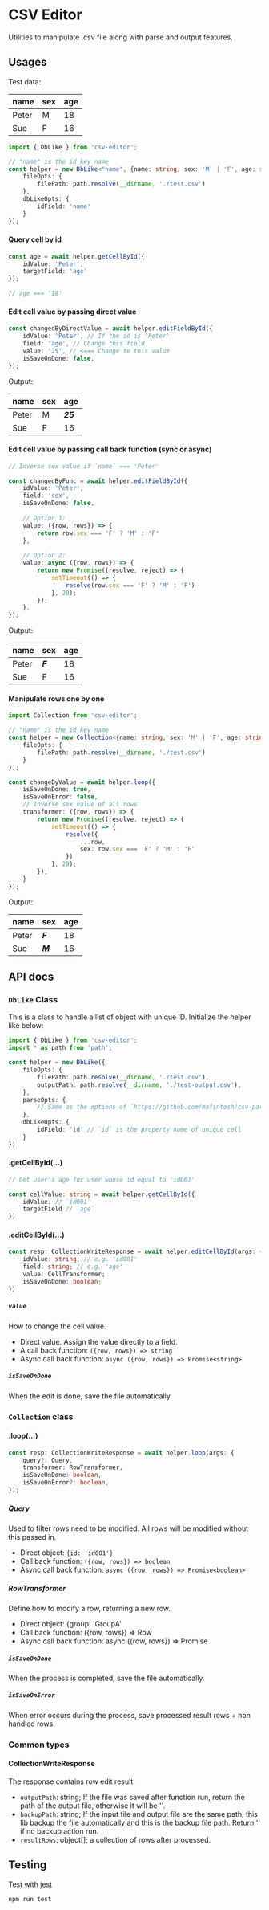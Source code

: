 # CSV Editor

Utilities to manipulate .csv file along with parse and output features.

## Usages

Test data:

|name|sex|age|
|--|--|--|
|Peter|M|18|
|Sue|F|16|


```typescript
import { DbLike } from 'csv-editor';

// "name" is the id key name
const helper = new DbLike<"name", {name: string, sex: 'M' | 'F', age: string}>({
	fileOpts: {
		filePath: path.resolve(__dirname, './test.csv')
	},
	dbLikeOpts: {
		idField: 'name'
	}
});
```

#### Query cell by id
```typescript
const age = await helper.getCellById({
	idValue: 'Peter',
	targetField: 'age'
});

// age === '18'
```

#### Edit cell value by passing direct value
```typescript
const changedByDirectValue = await helper.editFieldById({
	idValue: 'Peter', // If the id is 'Peter'
	field: 'age', // Change this field
	value: '25', // <=== Change to this value
	isSaveOnDone: false,
});
```
Output:

|name|sex|age|
|--|--|--|
|Peter|M|_**25**_|
|Sue|F|16|


#### Edit cell value by passing call back function (sync or async)
```typescript
// Inverse sex value if `name` === 'Peter'

const changedByFunc = await helper.editFieldById({
	idValue: 'Peter',
	field: 'sex',
	isSaveOnDone: false,
	
	// Option 1:
	value: ({row, rows}) => {
		return row.sex === 'F' ? 'M' : 'F'
	},
	
	// Option 2:
	value: async ({row, rows}) => {
		return new Promise((resolve, reject) => {
			setTimeout(() => {
				resolve(row.sex === 'F' ? 'M' : 'F')
			}, 20);
		});
	},
});
```
Output:

|name|sex|age|
|--|--|--|
|Peter|_**F**_|18|
|Sue|F|16|


#### Manipulate rows one by one
```typescript
import Collection from 'csv-editor';

// "name" is the id key name
const helper = new Collection<{name: string, sex: 'M' | 'F', age: string}>({
	fileOpts: {
		filePath: path.resolve(__dirname, './test.csv')
	}
});

const changeByValue = await helper.loop({
	isSaveOnDone: true,
	isSaveOnError: false,
	// Inverse sex value of all rows
	transformer: ({row, rows}) => {
		return new Promise((resolve, reject) => {
			setTimeout(() => {
				resolve({
					...row, 
					sex: row.sex === 'F' ? 'M' : 'F'
				})
			}, 20);
		});
	}
});
```
Output:

|name|sex|age|
|--|--|--|
|Peter|_**F**_|18|
|Sue|_**M**_|16|


## API docs
### `DbLike` Class
This is a class to handle a list of object with unique ID.
Initialize the helper like below:

```typescript
import { DbLike } from 'csv-editor';
import * as path from 'path';

const helper = new DbLike({
    fileOpts: {
        filePath: path.resolve(__dirname, './test.csv'),
        outputPath: path.resolve(__dirname, './test-output.csv'),
    },
    parseOpts: {
        // Same as the options of `https://github.com/mafintosh/csv-parser`
    },
    dbLikeOpts: {
        idField: 'id' // `id` is the property name of unique cell
    }
})
```

#### .getCellById(...)
```typescript
// Get user's age for user whose id equal to 'id001'

const cellValue: string = await helper.getCellById({
    idValue, // `id001`
    targetField // `age`
})
```

#### .editCellById(...)
```typescript
const resp: CollectionWriteResponse = await helper.editCellById(args: {
    idValue: string; // e.g. 'id001'
    field: string; // e.g. 'age'
    value: CellTransformer;
    isSaveOnDone: boolean;
})
```
##### `value`
How to change the cell value.
- Direct value. Assign the value directly to a field.
- A call back function: `({row, rows}) => string`
- Async call back function: `async ({row, rows}) => Promise<string>`

##### `isSaveOnDone`
When the edit is done, save the file automatically.

### `Collection` class

#### .loop(...)
```typescript
const resp: CollectionWriteResponse = await helper.loop(args: {
    query?: Query,
    transformer: RowTransformer,
    isSaveOnDone: boolean,
    isSaveOnError?: boolean,
});
```

##### Query
Used to filter rows need to be modified. All rows will be modified without this passed in.
- Direct object: `{id: 'id001'}`
- Call back function: `({row, rows}) => boolean`
- Async call back function: `async ({row, rows}) => Promise<boolean>`

##### RowTransformer
Define how to modify a row, returning a new row.
- Direct object: {group: 'GroupA'
- Call back function: ({row, rows}) => Row
- Async call back function: async ({row, rows}) => Promise<Row>

##### `isSaveOnDone`
When the process is completed, save the file automatically.

##### `isSaveOnError`
When error occurs during the process, save processed result rows + non handled rows.


### Common types
#### CollectionWriteResponse
The response contains row edit result.
- `outputPath`: string; If the file was saved after function run, return the path of the output file, otherwise it will be ''.
- `backupPath`: string; If the input file and output file are the same path, this lib backup the file automatically and this is the backup file path. Return '' if no backup action run.
- `resultRows`: object[]; a collection of rows after processed.

## Testing
Test with jest
```
npm run test
```